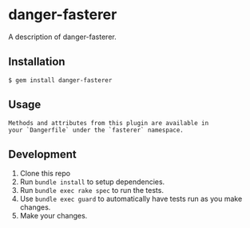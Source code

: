 # danger-fasterer

A description of danger-fasterer.

## Installation

    $ gem install danger-fasterer

## Usage

    Methods and attributes from this plugin are available in
    your `Dangerfile` under the `fasterer` namespace.

## Development

1. Clone this repo
2. Run `bundle install` to setup dependencies.
3. Run `bundle exec rake spec` to run the tests.
4. Use `bundle exec guard` to automatically have tests run as you make changes.
5. Make your changes.
